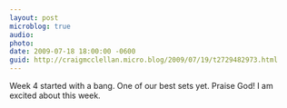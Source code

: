 ```yaml
---
layout: post
microblog: true
audio: 
photo: 
date: 2009-07-18 18:00:00 -0600
guid: http://craigmcclellan.micro.blog/2009/07/19/t2729482973.html
---
```

Week 4 started with a bang. One of our best sets yet. Praise God! I am excited about this week.
